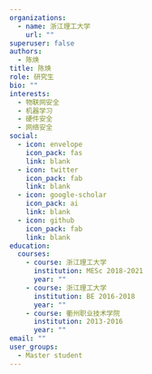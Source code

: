 ```yaml
---
organizations:
  - name: 浙江理工大学
    url: ""
superuser: false
authors:
  - 陈焕
title: 陈焕
role: 研究生
bio: ""
interests:
  - 物联网安全
  - 机器学习
  - 硬件安全
  - 网络安全
social:
  - icon: envelope
    icon_pack: fas
    link: blank
  - icon: twitter
    icon_pack: fab
    link: blank
  - icon: google-scholar
    icon_pack: ai
    link: blank
  - icon: github
    icon_pack: fab
    link: blank
education:
  courses:
    - course: 浙江理工大学
      institution: MESc 2018-2021
      year: ""
    - course: 浙江理工大学
      institution: BE 2016-2018
      year: ""
    - course: 衢州职业技术学院
      institution: 2013-2016
      year: ""
email: ""
user_groups:
  - Master student
---
```

